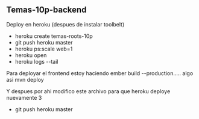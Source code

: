 ## Temas-10p-backend

Deploy en heroku (despues de instalar toolbelt)
- heroku create temas-roots-10p
- git push heroku master
- heroku ps:scale web=1
- heroku open
- heroku logs --tail

Para deployar el frontend estoy haciendo
ember build --production..... algo asi
mvn deploy

Y despues por ahi modifico este archivo para que heroku deploye nuevamente
3

- git push heroku master